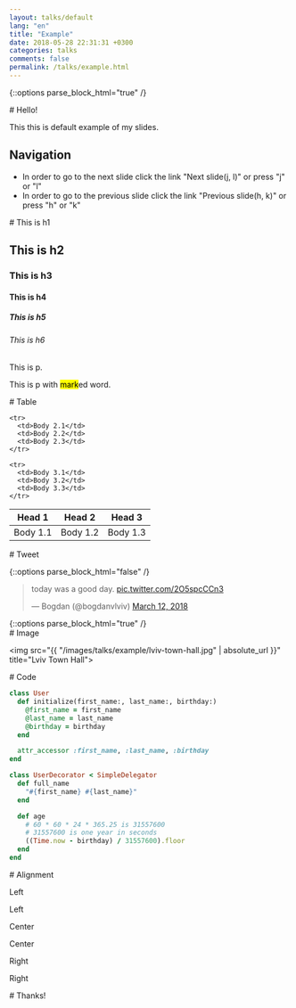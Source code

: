 ```yaml
---
layout: talks/default
lang: "en"
title: "Example"
date: 2018-05-28 22:31:31 +0300
categories: talks
comments: false
permalink: /talks/example.html
---
```


{::options parse_block_html="true" /}

<div class="talk-slide">
# Hello!

This this is default example of my slides.

## Navigation

- In order to go to the next slide click the link "Next slide(j, l)" or press "j" or "l"
- In order to go to the previous slide click the link "Previous slide(h, k)" or press "h" or "k"
</div>

<div class="talk-slide">
# This is h1

## This is h2

### This is h3

#### This is h4

##### This is h5

###### This is h6

This is p.

This is p with <mark>mark</mark>ed word.
</div>

<div class="talk-slide">
# Table

<table>
  <thead>
    <tr>
      <th>Head 1</th>
      <th>Head 2</th>
      <th>Head 3</th>
    </tr>
  </thead>

  <tbody>
    <tr>
      <td>Body 1.1</td>
      <td>Body 1.2</td>
      <td>Body 1.3</td>
    </tr>

    <tr>
      <td>Body 2.1</td>
      <td>Body 2.2</td>
      <td>Body 2.3</td>
    </tr>

    <tr>
      <td>Body 3.1</td>
      <td>Body 3.2</td>
      <td>Body 3.3</td>
    </tr>
  </tbody>
</table>
</div>

<div class="talk-slide">
# Tweet

{::options parse_block_html="false" /}
<blockquote class="twitter-tweet" data-lang="en"><p lang="en" dir="ltr">today was a good day. <a href="https://t.co/2O5spcCCn3">pic.twitter.com/2O5spcCCn3</a></p>&mdash; Bogdan (@bogdanvlviv) <a href="https://twitter.com/bogdanvlviv/status/973236422005141504?ref_src=twsrc%5Etfw">March 12, 2018</a></blockquote>
{::options parse_block_html="true" /}
</div>

<div class="talk-slide">
# Image

<img src="{{ "/images/talks/example/lviv-town-hall.jpg" | absolute_url }}" title="Lviv Town Hall">
</div>

<div class="talk-slide">
# Code

```ruby
class User
  def initialize(first_name:, last_name:, birthday:)
    @first_name = first_name
    @last_name = last_name
    @birthday = birthday
  end

  attr_accessor :first_name, :last_name, :birthday
end
```

```ruby
class UserDecorator < SimpleDelegator
  def full_name
    "#{first_name} #{last_name}"
  end

  def age
    # 60 * 60 * 24 * 365.25 is 31557600
    # 31557600 is one year in seconds
    ((Time.now - birthday) / 31557600).floor
  end
end
```
</div>

<div class="talk-slide">
# Alignment

Left

Left

<div class="talk-slide-center">
  Center

  Center
</div>

<div class="talk-slide-right">
  Right

  Right
</div>
</div>

<div class="talk-slide">
# Thanks!
</div>
